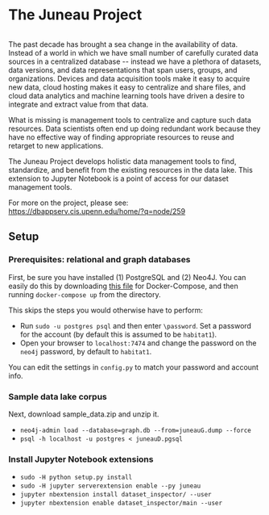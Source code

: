 # The Juneau Project

[![<juneau-project>](https://circleci.com/<gh>/<juneau-project>/<juneau>.svg?style=svg)](<https://app.circleci.com/pipelines/github/juneau-project>)

The past decade has brought a sea change in the availability of data. Instead of a world in which we have small number of carefully curated data sources in a centralized database -- instead we have a plethora of datasets, data versions, and data representations that span users, groups, and organizations. Devices and data acquisition tools make it easy to acquire new data, cloud hosting makes it easy to centralize and share files, and cloud data analytics and machine learning tools have driven a desire to integrate and extract value from that data.

What is missing is management tools to centralize and capture such data resources. Data scientists often end up doing redundant work because they have no effective way of finding appropriate resources to reuse and retarget to new applications.

The Juneau Project develops holistic data management tools to find, standardize, and benefit from the existing resources in the data lake.  This extension to Jupyter Notebook is a point of access for our dataset management tools. 

For more on the project, please see:
https://dbappserv.cis.upenn.edu/home/?q=node/259

## Setup

### Prerequisites: relational and graph databases

First, be sure you have installed (1) PostgreSQL and (2) Neo4J.  You can easily do this by downloading [this file](https://bitbucket.org/penndb/pennprov/raw/f6fa02fdebdd1bf99a6abc25f56b9dcaf4d28e26/docker-container/docker-compose.yml) for Docker-Compose, and then running `docker-compose up` from the directory.

This skips the steps you would otherwise have to perform: 

* Run `sudo -u postgres psql` and then enter `\password`.  Set a password for the account (by default this is assumed to be `habitat1`).
* Open your browser to `localhost:7474` and change the password on the `neo4j` password, by default to `habitat1`.

You can edit the settings in `config.py` to match your password and account info.

### Sample data lake corpus

Next, download sample_data.zip and unzip it.

* `neo4j-admin load --database=graph.db --from=juneauG.dump --force`
* `psql -h localhost -u postgres < juneauD.pgsql`

### Install Jupyter Notebook extensions

* `sudo -H python setup.py install`
* `sudo -H jupyter serverextension enable --py juneau`
* `jupyter nbextension install dataset_inspector/ --user`
* `jupyter nbextension enable dataset_inspector/main --user`